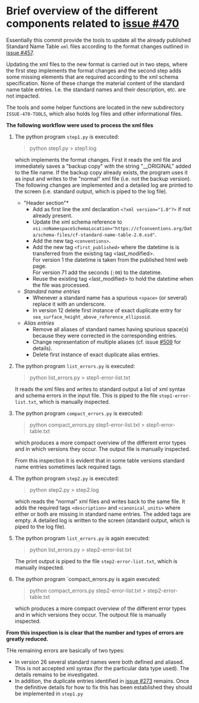 # Brief overview of the different components related to [issue #470](https://github.com/cf-convention/cf-convention.github.io/issues/470)

Essentially this commit provide the tools to update all the already published Standard Name Table `xml` files according to the format changes outlined in 
[issue #457](https://github.com/cf-convention/cf-convention.github.io/issues/457).

Updating the xml files to the new format is carried out in two steps, where the first step implements the format changes and the second step adds some missing elements that are required according to the xml schema specification. None of these change the material content of the standard name table entries. I.e. the standard names and their description, etc. are not impacted. 

The tools and some helper functions are located in the new subdirectory `ISSUE-470-TOOLS`, which also holds log files and other informational files.


**The following workflow were used to process the xml files**

1. The python program `step1.py` is executed:
    > python step1.py > step1.log

    which implements the format changes. First it reads the xml file and immediately saves a "backup copy" with the string "__ORIGINAL" added to the file name. If the backup copy already exists, the program uses it as input and writes to the "normal" xml file (i.e. not the backup version). The following changes are implemented and a detailed log are printed to the screen (i.e. standard output, which is piped to the log file).
    - "Header section"*
        - Add as first line the xml declaration `<?xml version="1.0"?>` if not already present.
        - Update the xml schema reference to `xsi:noNamespaceSchemaLocation="https://cfconventions.org/Data/schema-files/cf-standard-name-table-2.0.xsd"`.
        - Add the new tag `<conventions>`.
        - Add the new tag `<first_published>` where the datetime is is transferred from the existing tag <last_modified>. <br/>
        For version 1 the datetime is taken from the published html web page.<br/>
        For version 71 add the seconds (`:00`) to the datetime.
        - Reuse the existing tag <last_modified> to hold the datetime when the file was processed.
    - *Standard name entries*
        - Whenever a standard name has a spurious `<space>` (or several) replace it with an underscore.
        - In version 12 delete first instance of exact duplicate entry for `sea_surface_height_above_reference_ellipsoid`.
    - *Alias entries*
        - Remove all aliases of standard names having spurious space(s) because they were corrected in the corresponding entries.
        - Change representation of multiple aliases (cf. issue [#509](https://github.com/cf-convention/cf-conventions/issues/509) for details).
        - Delete first instance of exact duplicate alias entries.

2. The python program `list_errors.py` is executed:

    > python list_errors.py >  step1-error-list.txt
    
    It reads the xml files and writes to standard output a list of xml syntax and schema errors in the input file. This is piped to the file `step1-error-list.txt`, which is manually inspected.

3. The python program `compact_errors.py` is executed:

    > python compact_errors.py step1-error-list.txt > step1-error-table.txt

    which produces a more compact overview of the different error types and in which versions they occur. The output file is manually inspected.

    From this inspection it is evident that in some table versions standard name entries sometimes lack required tags. 

4. The python program `step2.py` is executed:

    > python step2.py > step2.log

    which reads the "normal" xml files and writes back to the same file. It adds the required tags `<description>` and `<canonical_units>`  where either or both are missing in standard name entries. The added tags are empty. A detailed log is written to the screen (standard output, which is piped to the log file).

5. The python program `list_errors.py` is again executed:

    > python list_errors.py >  step2-error-list.txt
    
    The print output is piped to the file `step2-error-list.txt`, which is manually inspected.

6. The python program `compact_errors.py is again executed:

    > python compact_errors.py step2-error-list.txt > step2-error-table.txt

    which produces a more compact overview of the different error types and in which versions they occur. The outpout file is manually inspected. 

**From this inspection is is clear that the number and types of errors are greatly reduced.**

THe remaining errors are basically of two types:
* In version 26 several standard names were both defined and aliased. This is not accepted xml syntax (for the particular data type used). The details remains to be investigated.
* In addition, the duplicate entries identified in [issue #273](https://github.com/cf-convention/discuss/issues/273) remains. Once the definitive details for how to fix this has been established they should be implemented in `step1.py`


